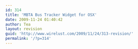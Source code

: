 ```yaml
---
id: 314
title: 'MBTA Bus Tracker Widget for OSX'
date: 2009-11-24 01:40:42
author: Tea
layout: revision
guid: 'http://www.wirelust.com/2009/11/24/313-revision/'
permalink: '/?p=314'
---
```


